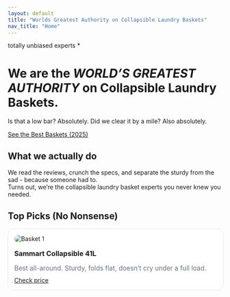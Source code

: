 ```yaml
---
layout: default
title: "Worlds Greatest Authority on Collapsible Laundry Baskets"
nav_title: "Home"
---
```

<p class="kicker">totally unbiased experts *</p>

<div class="hero">
  <h1>We are the <em>WORLD’S GREATEST AUTHORITY</em> on Collapsible Laundry Baskets.</h1>
  <p class="sub">Is that a low bar? Absolutely. Did we clear it by a mile? Also absolutely.</p>
  <a class="cta" href="/guides/best-collapsible-laundry-baskets-2025/">See the Best Baskets (2025)</a>
</div>

<section class="trust">
  <h2>What we actually do</h2>
  <p>
    We read the reviews, crunch the specs, and separate the sturdy from the sad - because someone had to. 
	<br/>
    Turns out, we’re the collapsible laundry basket experts you never knew you needed.
  </p>
</section>
<section class="top-picks">
  <h2>Top Picks (No Nonsense)</h2>
  <div class="cards" style="display:grid;grid-template-columns:repeat(auto-fit,minmax(220px,1fr));gap:16px;margin-top:12px">
    <article class="card" style="background:#fff;border:1px solid #e5e7eb;border-radius:14px;padding:14px">
      <img src="/path/to/product1.jpg" alt="Basket 1" style="border-radius:10px;margin-bottom:10px">
      <h3 style="margin:6px 0 6px;font-size:1rem">Sammart Collapsible 41L</h3>
      <p style="color:#6b7280;font-size:.95rem;margin-bottom:10px">Best all-around. Sturdy, folds flat, doesn’t cry under a full load.</p>
      <a class="cta" href="YOUR_AFFILIATE_LINK">Check price</a>
    </article>
    <!-- duplicate 2–3 cards -->
  </div>
</section>

